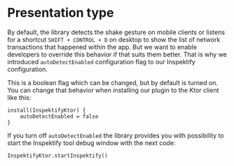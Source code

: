 # Presentation type

By default, the library detects the shake gesture on mobile clients or listens for a
shortcut `SHIFT + CONTROL + D` on desktop to show the list of network transactions that happened
within the app. But we want to enable developers to override this behavior if that suits them
better. That is why we introduced `autoDetectEnabled` configuration flag to our Inspektify
configuration.

This is a boolean flag which can be changed, but by default is turned on.
You can change that behavior when installing our plugin to the Ktor client like this:

```
install(InspektifyKtor) {
    autoDetectEnabled = false
}
```

If you turn off `autoDetectEnabled` the library provides you with possibility to start the
Inspektify tool debug window with the next code:

```
InspektifyKtor.startInspektify()
```
